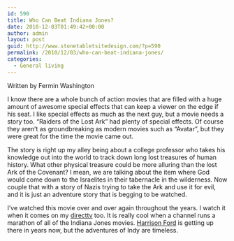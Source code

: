 ```yaml
---
id: 590
title: Who Can Beat Indiana Jones?
date: 2010-12-03T01:49:42+00:00
author: admin
layout: post
guid: http://www.stonetabletsitedesign.com/?p=590
permalink: /2010/12/03/who-can-beat-indiana-jones/
categories:
  - General living
---
```

Written by Fermin Washington

I know there are a whole bunch of action movies that are filled with a huge amount of awesome special effects that can keep a viewer on the edge if his seat. I like special effects as much as the next guy, but a movie needs a story too. “Raiders of the Lost Ark” had plenty of special effects. Of course they aren&#8217;t as groundbreaking as modern movies such as “Avatar”, but they were great for the time the movie came out.

The story is right up my alley being about a college professor who takes his knowledge out into the world to track down long lost treasures of human history. What other physical treasure could be more alluring than the lost Ark of the Covenant? I mean, we are talking about the item where God would come down to the Israelites in their tabernacle in the wilderness. Now couple that with a story of Nazis trying to take the Ark and use it for evil, and it is just an adventure story that is begging to be watched.

I&#8217;ve watched this movie over and over again throughout the years. I watch it when it comes on my [directtv](http://www.tvbydirect.com/directv-deal/Keystone-WEST-VIRGINIA-WV-direct-tv.html) too. It is really cool when a channel runs a marathon of all of the Indiana Jones movies. [Harrison Ford](http://bighollywood.breitbart.com/jhanlon/2010/11/13/morning-glory-review-delightful-comedy-harrison-fords-best-role-in-years/) is getting up there in years now, but the adventures of Indy are timeless.